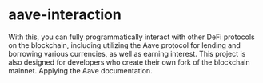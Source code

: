 # aave-interaction
With this, you can fully programmatically interact with other DeFi protocols on the blockchain, including utilizing the Aave protocol for lending and borrowing various currencies, as well as earning interest. This project is also designed for developers who create their own fork of the blockchain mainnet. Applying the Aave documentation.
